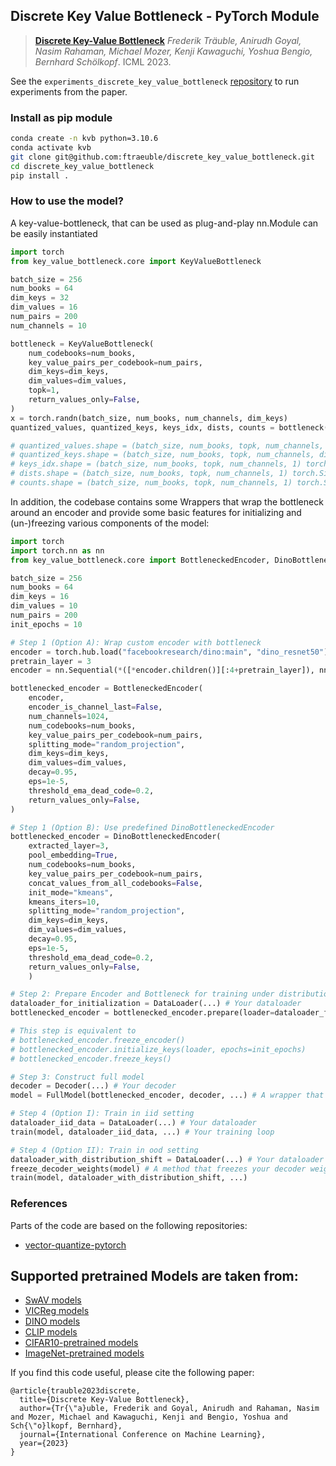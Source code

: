 ## Discrete Key Value Bottleneck - PyTorch Module

> [**Discrete Key-Value Bottleneck**](https://arxiv.org/abs/2207.11240)
> *Frederik Träuble, Anirudh Goyal, Nasim Rahaman, Michael Mozer, Kenji Kawaguchi, Yoshua Bengio, Bernhard Schölkopf*. ICML 2023.

See the `experiments_discrete_key_value_bottleneck` 
[repository](https://github.com/ftraeuble/experiments_discrete_key_value_bottleneck) to run experiments from the paper.

### Install as pip module
```bash
conda create -n kvb python=3.10.6
conda activate kvb 
git clone git@github.com:ftraeuble/discrete_key_value_bottleneck.git
cd discrete_key_value_bottleneck
pip install .
```

### How to use the model?

A key-value-bottleneck, that can be used as plug-and-play nn.Module can be easily instantiated
```python
import torch
from key_value_bottleneck.core import KeyValueBottleneck

batch_size = 256
num_books = 64
dim_keys = 32
dim_values = 16
num_pairs = 200
num_channels = 10

bottleneck = KeyValueBottleneck(
    num_codebooks=num_books,
    key_value_pairs_per_codebook=num_pairs,
    dim_keys=dim_keys,
    dim_values=dim_values,
    topk=1,
    return_values_only=False,
)
x = torch.randn(batch_size, num_books, num_channels, dim_keys)
quantized_values, quantized_keys, keys_idx, dists, counts = bottleneck(x)

# quantized_values.shape = (batch_size, num_books, topk, num_channels, dim_values) torch.Size([256, 64, 1, 10, 16])
# quantized_keys.shape = (batch_size, num_books, topk, num_channels, dim_keys) torch.Size([256, 64, 1, 10, 32])
# keys_idx.shape = (batch_size, num_books, topk, num_channels, 1) torch.Size([256, 64, 1, 10, 1])
# dists.shape = (batch_size, num_books, topk, num_channels, 1) torch.Size([256, 64, 1, 10, 1])
# counts.shape = (batch_size, num_books, topk, num_channels, 1) torch.Size([256, 64, 1, 10, 1])
```

In addition, the codebase contains some Wrappers that wrap the bottleneck around an encoder and 
provide some basic features for initializing and (un-)freezing various components of the model:

```python
import torch
import torch.nn as nn
from key_value_bottleneck.core import BottleneckedEncoder, DinoBottleneckedEncoder

batch_size = 256
num_books = 64
dim_keys = 16
dim_values = 10
num_pairs = 200
init_epochs = 10

# Step 1 (Option A): Wrap custom encoder with bottleneck
encoder = torch.hub.load("facebookresearch/dino:main", "dino_resnet50")
pretrain_layer = 3
encoder = nn.Sequential(*([*encoder.children()][:4+pretrain_layer]), nn.AdaptiveAvgPool2d(1))

bottlenecked_encoder = BottleneckedEncoder(
    encoder,
    encoder_is_channel_last=False,
    num_channels=1024,
    num_codebooks=num_books,
    key_value_pairs_per_codebook=num_pairs,
    splitting_mode="random_projection",
    dim_keys=dim_keys,
    dim_values=dim_values,
    decay=0.95,
    eps=1e-5,
    threshold_ema_dead_code=0.2,
    return_values_only=False,
)

# Step 1 (Option B): Use predefined DinoBottleneckedEncoder
bottlenecked_encoder = DinoBottleneckedEncoder(
    extracted_layer=3,
    pool_embedding=True,
    num_codebooks=num_books,
    key_value_pairs_per_codebook=num_pairs,
    concat_values_from_all_codebooks=False,
    init_mode="kmeans",
    kmeans_iters=10,
    splitting_mode="random_projection",
    dim_keys=dim_keys,
    dim_values=dim_values,
    decay=0.95,
    eps=1e-5,
    threshold_ema_dead_code=0.2,
    return_values_only=False,
    )

# Step 2: Prepare Encoder and Bottleneck for training under distribution shifts
dataloader_for_initialization = DataLoader(...) # Your dataloader
bottlenecked_encoder = bottlenecked_encoder.prepare(loader=dataloader_for_initialization, epochs=init_epochs)

# This step is equivalent to
# bottlenecked_encoder.freeze_encoder()
# bottlenecked_encoder.initialize_keys(loader, epochs=init_epochs)
# bottlenecked_encoder.freeze_keys()

# Step 3: Construct full model
decoder = Decoder(...) # Your decoder
model = FullModel(bottlenecked_encoder, decoder, ...) # A wrapper that combines bottlenecked_encoder and decoder

# Step 4 (Option I): Train in iid setting
dataloader_iid_data = DataLoader(...) # Your dataloader
train(model, dataloader_iid_data, ...) # Your training loop

# Step 4 (Option II): Train in ood setting
dataloader_with_distribution_shift = DataLoader(...) # Your dataloader
freeze_decoder_weights(model) # A method that freezes your decoder weights
train(model, dataloader_with_distribution_shift, ...)
```


### References

Parts of the code are based on the following repositories:

- [vector-quantize-pytorch](https://github.com/lucidrains/vector-quantize-pytorch)

Supported pretrained Models are taken from:
- 
- [SwAV models](https://github.com/facebookresearch/swav)
- [VICReg models](https://github.com/facebookresearch/vicreg)
- [DINO models](https://github.com/facebookresearch/dino)
- [CLIP models](https://github.com/openai/CLIP)
- [CIFAR10-pretrained models](https://github.com/chenyaofo/pytorch-cifar-models)
- [ImageNet-pretrained models](https://pytorch.org/vision/stable/models.html)

If you find this code useful, please cite the following paper:

```
@article{trauble2023discrete,
  title={Discrete Key-Value Bottleneck},
  author={Tr{\"a}uble, Frederik and Goyal, Anirudh and Rahaman, Nasim and Mozer, Michael and Kawaguchi, Kenji and Bengio, Yoshua and Sch{\"o}lkopf, Bernhard},
  journal={International Conference on Machine Learning},
  year={2023}
}
```
